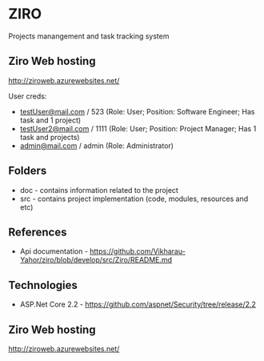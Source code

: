 # ZIRO
Projects manangement and task tracking system

## Ziro Web hosting
http://ziroweb.azurewebsites.net/

User creds:
- testUser@mail.com / 523 (Role: User; Position: Software Engineer; Has task and 1 project)
- testUser2@mail.com / 1111 (Role: User; Position: Project Manager; Has 1 task and projects)
- admin@mail.com / admin (Role: Administrator)
## Folders
* doc - contains information related to the project
* src - contains project implementation (code, modules, resources and etc)

## References
* Api documentation - https://github.com/Vikharau-Yahor/ziro/blob/develop/src/Ziro/README.md

## Technologies
* ASP.Net Core 2.2 - https://github.com/aspnet/Security/tree/release/2.2

## Ziro Web hosting
http://ziroweb.azurewebsites.net/
